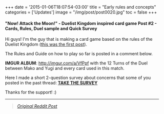 +++
date = '2015-01-06T18:07:54-03:00'
title = "Early rules and concepts"
categories = ['Updates']
image = "/img/post/post0020.jpg"
toc = false
+++

#### "Now! Attack the Moon!" - Duelist Kingdom inspired card game Post #2 - Cards, Rules, Duel sample and Quick Survey

Hi guys! I'm the guy that is making a card game based on the rules of the Duelist Kingdom ([this was the first post](http://www.reddit.com/r/yugioh/comments/2qdbv3/ive_been_working_on_a_yugioh_variant_card_game/)). 

The Rules and Guide on how to play so far is posted in a comment below.

**IMGUR ALBUM**: http://imgur.com/a/VfPpf with the 12 Turns of the Duel between Mako and Yugi and every card used in this match.

Here I made a short 2-question survey about concerns that some of you posted in the past thread: **[TAKE THE SURVEY](https://docs.google.com/forms/d/1VcBZXdtDq1Z0k9yAZgT1iuwE2xv_L3yTr40yPSsaMoQ/viewform?usp=send_form)**

Thanks for the support! :)


---

> _[Original Reddit Post](https://www.reddit.com/r/yugioh/comments/2rjxxe/now_attack_the_moon_duelist_kingdom_inspired_card/)_
